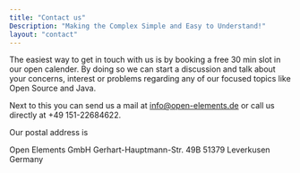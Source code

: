 ```yaml
---
title: "Contact us"
Description: "Making the Complex Simple and Easy to Understand!"
layout: "contact"
---
```

The easiest way to get in touch with us is by booking a free 30 min slot in our open calender. By doing so we can start a discussion and talk about your concerns, interest or problems regarding any of our focused topics like Open Source and Java.

Next to this you can send us a mail at info@open-elements.de or call us directly at +49 151-22684622.

Our postal address is

Open Elements GmbH
Gerhart-Hauptmann-Str. 49B
51379 Leverkusen
Germany

